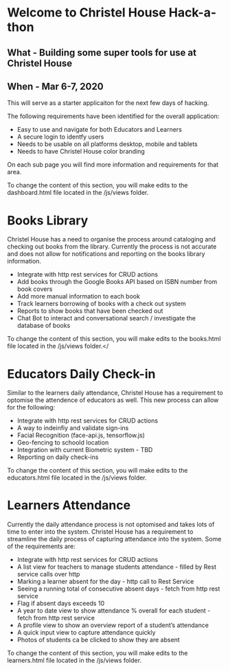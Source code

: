 # Welcome to Christel House Hack-a-thon

## What - Building some super tools for use at Christel House
## When - Mar 6-7, 2020

This will serve as a starter applicaiton for the next few days of hacking.

The following requirements have been identified for the overall application:

*   Easy to use and navigate for both Educators and Learners
*   A secure login to identfy users
*   Needs to be usable on all platforms desktop, mobile and tablets
*   Needs to have Christel House color branding

On each sub page you will find more information and requirements for that area.

To change the content of this section, you will make edits to the dashboard.html file located in the /js/views folder.</div>

# Books Library

Christel House has a need to organise the process around cataloging and checking out books from the library. Currently the process is not accurate and does not allow for notifications and reporting on the books library information.

*   Integrate with http rest services for CRUD actions
*   Add books through the Google Books API based on ISBN number from book covers
*   Add more manual information to each book
*   Track learners borrowing of books with a check out system
*   Reports to show books that have been checked out
*   Chat Bot to interact and conversational search / investigate the database of books

To change the content of this section, you will make edits to the books.html file located in the /js/views folder.</

# Educators Daily Check-in



Similar to the learners daily attendance, Christel House has a requirement to optomise the attendence of educators as well. This new process can allow for the following:

*   Integrate with http rest services for CRUD actions
*   A way to indeinfiy and validate sign-ins
*   Facial Recognition (face-api.js, tensorflow.js)
*   Geo-fencing to schoold location
*   Integration with current Biometric system - TBD
*   Reporting on daily check-ins

To change the content of this section, you will make edits to the educators.html file located in the /js/views folder.

# Learners Attendance



Currently the daily attendance process is not optomised and takes lots of time to enter into the system. Christel House has a requirement to streamline the daily process of capturing attendance into the system. Some of the requirements are:

*   Integrate with http rest services for CRUD actions
*   A list view for teachers to manage students attendance - filled by Rest service calls over http
*   Marking a learner absent for the day - http call to Rest Service
*   Seeing a running total of consecutive absent days - fetch from http rest service
*   Flag if absent days exceeds 10
*   A year to date view to show attendance % overall for each student - fetch from http rest service
*   A profile view to show an overview report of a student’s attendance
*   A quick input view to capture attendance quickly
*   Photos of students ca be clicked to show they are absent

To change the content of this section, you will make edits to the learners.html file located in the /js/views folder.